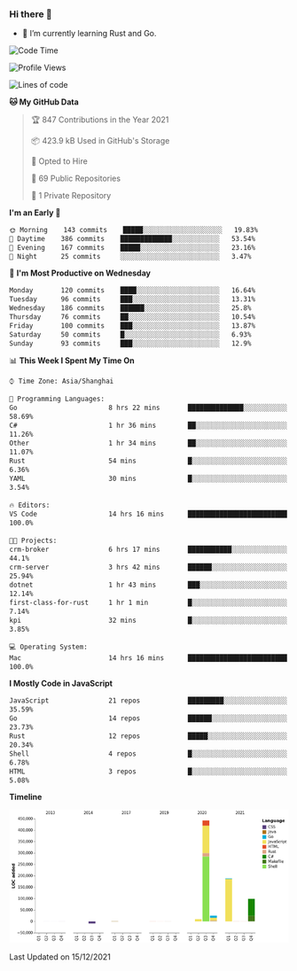 ### Hi there 👋

- 🌱 I’m currently learning Rust and Go.

<!--START_SECTION:waka-->
![Code Time](http://img.shields.io/badge/Code%20Time-26%20hrs%2037%20mins-blue)

![Profile Views](http://img.shields.io/badge/Profile%20Views-1-blue)

![Lines of code](https://img.shields.io/badge/From%20Hello%20World%20I%27ve%20Written-758%20Thousand%20lines%20of%20code-blue)

**🐱 My GitHub Data** 

> 🏆 847 Contributions in the Year 2021
 > 
> 📦 423.9 kB Used in GitHub's Storage 
 > 
> 💼 Opted to Hire
 > 
> 📜 69 Public Repositories 
 > 
> 🔑 1 Private Repository 
 > 
**I'm an Early 🐤** 

```text
🌞 Morning    143 commits    █████░░░░░░░░░░░░░░░░░░░░   19.83% 
🌆 Daytime    386 commits    █████████████░░░░░░░░░░░░   53.54% 
🌃 Evening    167 commits    █████░░░░░░░░░░░░░░░░░░░░   23.16% 
🌙 Night      25 commits     ░░░░░░░░░░░░░░░░░░░░░░░░░   3.47%

```
📅 **I'm Most Productive on Wednesday** 

```text
Monday       120 commits    ████░░░░░░░░░░░░░░░░░░░░░   16.64% 
Tuesday      96 commits     ███░░░░░░░░░░░░░░░░░░░░░░   13.31% 
Wednesday    186 commits    ██████░░░░░░░░░░░░░░░░░░░   25.8% 
Thursday     76 commits     ██░░░░░░░░░░░░░░░░░░░░░░░   10.54% 
Friday       100 commits    ███░░░░░░░░░░░░░░░░░░░░░░   13.87% 
Saturday     50 commits     █░░░░░░░░░░░░░░░░░░░░░░░░   6.93% 
Sunday       93 commits     ███░░░░░░░░░░░░░░░░░░░░░░   12.9%

```


📊 **This Week I Spent My Time On** 

```text
⌚︎ Time Zone: Asia/Shanghai

💬 Programming Languages: 
Go                       8 hrs 22 mins       ██████████████░░░░░░░░░░░   58.69% 
C#                       1 hr 36 mins        ██░░░░░░░░░░░░░░░░░░░░░░░   11.26% 
Other                    1 hr 34 mins        ██░░░░░░░░░░░░░░░░░░░░░░░   11.07% 
Rust                     54 mins             █░░░░░░░░░░░░░░░░░░░░░░░░   6.36% 
YAML                     30 mins             █░░░░░░░░░░░░░░░░░░░░░░░░   3.54%

🔥 Editors: 
VS Code                  14 hrs 16 mins      █████████████████████████   100.0%

🐱‍💻 Projects: 
crm-broker               6 hrs 17 mins       ███████████░░░░░░░░░░░░░░   44.1% 
crm-server               3 hrs 42 mins       ██████░░░░░░░░░░░░░░░░░░░   25.94% 
dotnet                   1 hr 43 mins        ███░░░░░░░░░░░░░░░░░░░░░░   12.14% 
first-class-for-rust     1 hr 1 min          █░░░░░░░░░░░░░░░░░░░░░░░░   7.14% 
kpi                      32 mins             █░░░░░░░░░░░░░░░░░░░░░░░░   3.85%

💻 Operating System: 
Mac                      14 hrs 16 mins      █████████████████████████   100.0%

```

**I Mostly Code in JavaScript** 

```text
JavaScript               21 repos            █████████░░░░░░░░░░░░░░░░   35.59% 
Go                       14 repos            ██████░░░░░░░░░░░░░░░░░░░   23.73% 
Rust                     12 repos            █████░░░░░░░░░░░░░░░░░░░░   20.34% 
Shell                    4 repos             █░░░░░░░░░░░░░░░░░░░░░░░░   6.78% 
HTML                     3 repos             █░░░░░░░░░░░░░░░░░░░░░░░░   5.08%

```


**Timeline**

![Chart not found](https://raw.githubusercontent.com/elton/elton/main/charts/bar_graph.png) 


 Last Updated on 15/12/2021
<!--END_SECTION:waka-->

<!--
**elton/elton** is a ✨ _special_ ✨ repository because its `README.md` (this file) appears on your GitHub profile.

Here are some ideas to get you started:

- 🔭 I’m currently working on ...
- 🌱 I’m currently learning ...
- 👯 I’m looking to collaborate on ...
- 🤔 I’m looking for help with ...
- 💬 Ask me about ...
- 📫 How to reach me: ...
- 😄 Pronouns: ...
- ⚡ Fun fact: ...
-->

